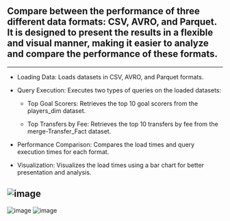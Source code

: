 ## Compare between the performance of three different data formats: CSV, AVRO, and Parquet. It is designed to present the results in a flexible and visual manner, making it easier to analyze and compare the performance of these formats.  
---
- Loading Data: Loads datasets in CSV, AVRO, and Parquet formats.

- Query Execution: Executes two types of queries on the loaded datasets:

  - Top Goal Scorers: Retrieves the top 10 goal scorers from the players_dim dataset.

  - Top Transfers by Fee: Retrieves the top 10 transfers by fee from the merge-Transfer_Fact dataset.

- Performance Comparison: Compares the load times and query execution times for each format.

- Visualization: Visualizes the load times using a bar chart for better presentation and analysis.

![image](https://github.com/user-attachments/assets/0e8b66d2-de8e-4033-899c-d042f473d5d9)
---
![image](https://github.com/user-attachments/assets/22dcb5c8-9f09-429c-a9b9-d1ad26e7980a)
![image](https://github.com/user-attachments/assets/3da58c75-91f8-4077-91b7-5268b4cf3c8b)
